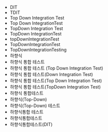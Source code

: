 ﻿- DIT
- TDIT
- Top Down Integration Test
- Top Down IntegrationTest
- TopDown Integration Test
- TopDown IntegrationTest
- topDownIntegrationTest
- TopDownIntegrationTest
- TopDownIntegrationTesting
- 하향식
- 하향식 통합 테스트 
- 하향식 통합 테스트 (Top Down Integration Test)  
- 하향식 통합 테스트(Down Integration Test)  
- 하향식 통합 테스트(Top Down Integration Test)  
- 하향식 통합 테스트(TopDown Integration Test)  
- 하향식 통합테스트 
- 하향식(Top-Down)
- 하향식(Top-Down) 테스트
- 하향식통합 테스트 
- 하향식통합테스트
- 하향식통합테스트(DIT)
